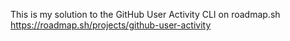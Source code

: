This is my solution to the GitHub User Activity CLI on roadmap.sh
https://roadmap.sh/projects/github-user-activity
